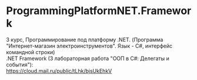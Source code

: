 # ProgrammingPlatformNET.Framework
3 курс, Программирование под платформу .NET. (Программа "Интернет-магазин электроинструментов". Язык - С#, интерфейс командной строки)  
.NET Framework (3 лабораторная работа "ООП в C#: Делегаты и события"):   
https://cloud.mail.ru/public/tLhk/bjsUkEhkV
